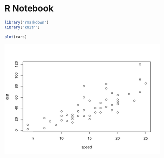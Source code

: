 R Notebook
================

``` r
library("rmarkdown")
library("knitr")
```

``` r
plot(cars)
```

![](test_files/figure-gfm/unnamed-chunk-2-1.png)<!-- -->
